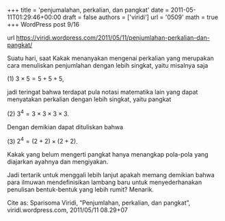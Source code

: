 +++
title = 'penjumalahan, perkalian, dan pangkat'
date = 2011-05-11T01:29:46+00:00
draft = false
authors = ['viridi']
url = '0509'
math = true
+++
WordPress post 9/16 <!--more-->

url https://viridi.wordpress.com/2011/05/11/penjumlahan-perkalian-dan-pangkat/

Suatu hari, saat Kakak menanyakan mengenai perkalian yang merupakan cara menuliskan penjumlahan dengan lebih singkat, yaitu misalnya saja

(1)  $3 \times 5 = 5 + 5 +5$,

jadi teringat bahwa terdapat pula notasi matematika lain yang dapat menyatakan perkalian dengan lebih singkat, yaitu pangkat

(2)  $3^4 = 3 \times 3 \times 3 \times 3$.

Dengan demikian dapat dituliskan bahwa

(3)  $2^4 = (2 + 2) \times (2 + 2)$.

Kakak yang belum mengerti pangkat hanya menangkap pola-pola yang diajarkan ayahnya dan mengiyakan.

Jadi tertarik untuk menggali lebih lanjut apakah memang demikian bahwa para ilmuwan mendefinisikan lambang baru untuk menyederhanakan penulisan bentuk-bentuk yang lebih rumit? Menarik.

Cite as: Sparisoma Viridi, “Penjumlahan, perkalian, dan pangkat”, viridi.wordpress.com, 2011/05/11 08.29+07
